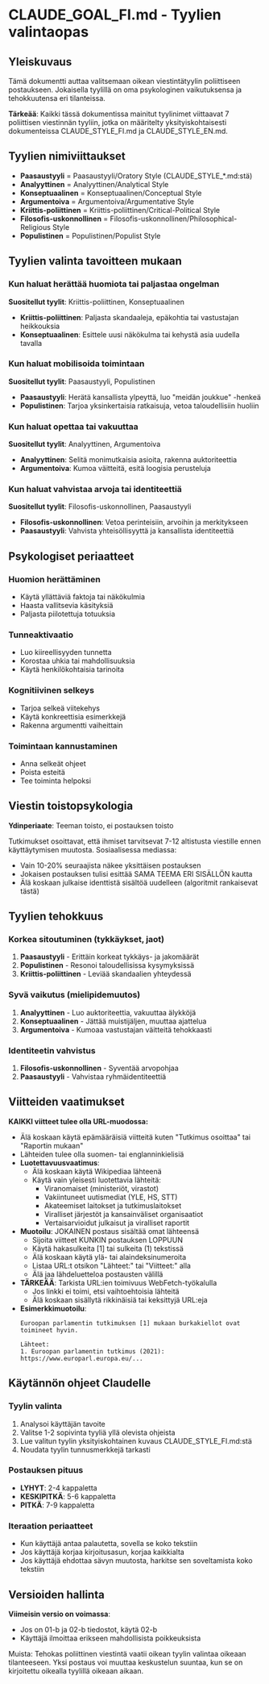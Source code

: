# CLAUDE_GOAL_FI.md - Tyylien valintaopas

## Yleiskuvaus

Tämä dokumentti auttaa valitsemaan oikean viestintätyylin poliittiseen postaukseen. Jokaisella tyylillä on oma psykologinen vaikutuksensa ja tehokkuutensa eri tilanteissa.

**Tärkeää**: Kaikki tässä dokumentissa mainitut tyylinimet viittaavat 7 poliittisen viestinnän tyyliin, jotka on määritelty yksityiskohtaisesti dokumenteissa CLAUDE_STYLE_FI.md ja CLAUDE_STYLE_EN.md.

## Tyylien nimiviittaukset
- **Paasaustyyli** = Paasaustyyli/Oratory Style (CLAUDE_STYLE_*.md:stä)
- **Analyyttinen** = Analyyttinen/Analytical Style
- **Konseptuaalinen** = Konseptuaalinen/Conceptual Style
- **Argumentoiva** = Argumentoiva/Argumentative Style
- **Kriittis-poliittinen** = Kriittis-poliittinen/Critical-Political Style
- **Filosofis-uskonnollinen** = Filosofis-uskonnollinen/Philosophical-Religious Style
- **Populistinen** = Populistinen/Populist Style

## Tyylien valinta tavoitteen mukaan

### Kun haluat herättää huomiota tai paljastaa ongelman
**Suositellut tyylit**: Kriittis-poliittinen, Konseptuaalinen
- **Kriittis-poliittinen**: Paljasta skandaaleja, epäkohtia tai vastustajan heikkouksia
- **Konseptuaalinen**: Esittele uusi näkökulma tai kehystä asia uudella tavalla

### Kun haluat mobilisoida toimintaan
**Suositellut tyylit**: Paasaustyyli, Populistinen
- **Paasaustyyli**: Herätä kansallista ylpeyttä, luo "meidän joukkue" -henkeä
- **Populistinen**: Tarjoa yksinkertaisia ratkaisuja, vetoa taloudellisiin huoliin

### Kun haluat opettaa tai vakuuttaa
**Suositellut tyylit**: Analyyttinen, Argumentoiva
- **Analyyttinen**: Selitä monimutkaisia asioita, rakenna auktoriteettia
- **Argumentoiva**: Kumoa väitteitä, esitä loogisia perusteluja

### Kun haluat vahvistaa arvoja tai identiteettiä
**Suositellut tyylit**: Filosofis-uskonnollinen, Paasaustyyli
- **Filosofis-uskonnollinen**: Vetoa perinteisiin, arvoihin ja merkitykseen
- **Paasaustyyli**: Vahvista yhteisöllisyyttä ja kansallista identiteettiä

## Psykologiset periaatteet

### Huomion herättäminen
- Käytä yllättäviä faktoja tai näkökulmia
- Haasta vallitsevia käsityksiä
- Paljasta piilotettuja totuuksia

### Tunneaktivaatio
- Luo kiireellisyyden tunnetta
- Korostaa uhkia tai mahdollisuuksia
- Käytä henkilökohtaisia tarinoita

### Kognitiivinen selkeys
- Tarjoa selkeä viitekehys
- Käytä konkreettisia esimerkkejä
- Rakenna argumentti vaiheittain

### Toimintaan kannustaminen
- Anna selkeät ohjeet
- Poista esteitä
- Tee toiminta helpoksi

## Viestin toistopsykologia

**Ydinperiaate**: Teeman toisto, ei postauksen toisto

Tutkimukset osoittavat, että ihmiset tarvitsevat 7-12 altistusta viestille ennen käyttäytymisen muutosta. Sosiaalisessa mediassa:
- Vain 10-20% seuraajista näkee yksittäisen postauksen
- Jokaisen postauksen tulisi esittää SAMA TEEMA ERI SISÄLLÖN kautta
- Älä koskaan julkaise identtistä sisältöä uudelleen (algoritmit rankaisevat tästä)

## Tyylien tehokkuus

### Korkea sitoutuminen (tykkäykset, jaot)
1. **Paasaustyyli** - Erittäin korkeat tykkäys- ja jakomäärät
2. **Populistinen** - Resonoi taloudellisissa kysymyksissä
3. **Kriittis-poliittinen** - Leviää skandaalien yhteydessä

### Syvä vaikutus (mielipidemuutos)
1. **Analyyttinen** - Luo auktoriteettia, vakuuttaa älykköjä
2. **Konseptuaalinen** - Jättää muistijäljen, muuttaa ajattelua
3. **Argumentoiva** - Kumoaa vastustajan väitteitä tehokkaasti

### Identiteetin vahvistus
1. **Filosofis-uskonnollinen** - Syventää arvopohjaa
2. **Paasaustyyli** - Vahvistaa ryhmäidentiteettiä

## Viitteiden vaatimukset

**KAIKKI viitteet tulee olla URL-muodossa:**
- Älä koskaan käytä epämääräisiä viitteitä kuten "Tutkimus osoittaa" tai "Raportin mukaan"
- Lähteiden tulee olla suomen- tai englanninkielisiä
- **Luotettavuusvaatimus**:
  - Älä koskaan käytä Wikipediaa lähteenä
  - Käytä vain yleisesti luotettavia lähteitä:
    - Viranomaiset (ministeriöt, virastot)
    - Vakiintuneet uutismediat (YLE, HS, STT)
    - Akateemiset laitokset ja tutkimuslaitokset
    - Viralliset järjestöt ja kansainväliset organisaatiot
    - Vertaisarvioidut julkaisut ja viralliset raportit
- **Muotoilu**: JOKAINEN postaus sisältää omat lähteensä
  - Sijoita viitteet KUNKIN postauksen LOPPUUN
  - Käytä hakasulkeita [1] tai sulkeita (1) tekstissä
  - Älä koskaan käytä ylä- tai alaindeksinumeroita
  - Listaa URL:t otsikon "Lähteet:" tai "Viitteet:" alla
  - Älä jaa lähdeluetteloa postausten välillä
- **TÄRKEÄÄ**: Tarkista URL:ien toimivuus WebFetch-työkalulla
  - Jos linkki ei toimi, etsi vaihtoehtoisia lähteitä
  - Älä koskaan sisällytä rikkinäisiä tai keksittyjä URL:eja
- **Esimerkkimuotoilu**:
  ```
  Euroopan parlamentin tutkimuksen [1] mukaan burkakiellot ovat toimineet hyvin.
  
  Lähteet:
  1. Euroopan parlamentin tutkimus (2021): https://www.europarl.europa.eu/...
  ```

## Käytännön ohjeet Claudelle

### Tyylin valinta
1. Analysoi käyttäjän tavoite
2. Valitse 1-2 sopivinta tyyliä yllä olevista ohjeista
3. Lue valitun tyylin yksityiskohtainen kuvaus CLAUDE_STYLE_FI.md:stä
4. Noudata tyylin tunnusmerkkejä tarkasti

### Postauksen pituus
- **LYHYT**: 2-4 kappaletta
- **KESKIPITKÄ**: 5-6 kappaletta
- **PITKÄ**: 7-9 kappaletta

### Iteraation periaatteet
- Kun käyttäjä antaa palautetta, sovella se koko tekstiin
- Jos käyttäjä korjaa kirjoitusasun, korjaa kaikkialta
- Jos käyttäjä ehdottaa sävyn muutosta, harkitse sen soveltamista koko tekstiin

## Versioiden hallinta

**Viimeisin versio on voimassa**: 
- Jos on 01-b ja 02-b tiedostot, käytä 02-b
- Käyttäjä ilmoittaa erikseen mahdollisista poikkeuksista

Muista: Tehokas poliittinen viestintä vaatii oikean tyylin valintaa oikeaan tilanteeseen. Yksi postaus voi muuttaa keskustelun suuntaa, kun se on kirjoitettu oikealla tyylillä oikeaan aikaan.